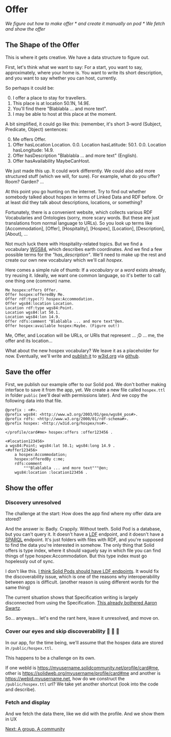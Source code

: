 # Offer

_We figure out how to make offer * and create it manually on pod * We fetch and show the offer_

## The Shape of the Offer

This is where it gets creative. We have a data structure to figure out.

First, let's think what we want to say: For a start, you want to say, approximately, where your home is. You want to write its short description, and you want to say whether you can host, currently.

So perhaps it could be:

0. I offer a place to stay for travellers.
0. This place is at location 50.1N, 14.9E.
0. You'll find there "Blablabla ... and more text".
0. I may be able to host at this place at the moment.

A bit simplified, it could go like this: (remember, it's short 3-word (Subject, Predicate, Object) sentences:

0. Me offers Offer.
0. Offer hasLocation Location.
    0.0. Location hasLatitude: 50.1.
    0.0. Location hasLongitude: 14.9.
0. Offer hasDescription "Blablabla ... and more text" (English).
0. Offer hasAvailability MaybeCanHost.

We just made this up. It could work differently. We could also add more structured stuff (which we will, for sure). For example, what do you offer? Room? Garden? ...

At this point you go hunting on the internet. Try to find out whether somebody talked about hospex in terms of Linked Data and RDF before. Or at least did they talk about descriptions, locations, or something?

Fortunately, there is a convenient website, which collects various RDF Vocabularies and Ontologies (sorry, more scary words. But these are just translations from normal language to URLs). So you look up terms like [Accommodation], [Offer], [Hospitality], [Hospex], [Location], [Description], [About], ...

Not much luck there with Hospitality-related topics. But we find a vocabulary [WGS84](), which describes earth coordinates. And we find a few possible terms for the _"has\_description"_. We'll need to make up the rest and create our own new vocabulary which we'll call _hospex_.

Here comes a simple rule of thumb: If a _vocabulary_ or a _word_ exists already, try reusing it. Ideally, we want one common language, so it's better to call one thing one (common) name.

```
Me hospex:offers Offer.
Offer hospex:offeredBy Me.
Offer rdf:type(?) hospex:Accommodation.
Offer wgs84:location Location.
Location rdf:type wgs84:Point.
Location wgs84:lat 50.1.
Location wgs84:lon 14.9.
Offer rdfs:comment "Blablabla ... and more text"@en.
Offer hospex:available hospex:Maybe. (Figure out!)
```

Me, Offer, and Location will be URLs, or URIs that represent ... ;D ... me, the offer and its location...

What about the new hospex vocabulary? We leave it as a placeholder for now. Eventually, we'll write and [publish it](http://w3id.org/hospex/ns) to [w3id.org](https://w3id.org/) via [github](https://github.com/perma-id/w3id.org/pull/2397).


## Save the offer

First, we publish our example offer to our Solid pod. We don't bother making interface to save it from the app, yet. We create a new file called `hospex.ttl` in folder `public` (we'll deal with permissions later). And we copy the following data into that file.

```turtle
@prefix : <#>.
@prefix wgs84: <http://www.w3.org/2003/01/geo/wgs84_pos#>.
@prefix rdfs: <http://www.w3.org/2000/01/rdf-schema#>.
@prefix hospex: <http://w3id.org/hospex/ns#>.

</profile/card#me> hospex:offers :offer123456 .

<#location123456>
a wgs84:Point; wgs84:lat 50.1; wgs84:long 14.9 .
<#offer123456>
    a hospex:Accommodation;
    hospex:offeredBy c:me;
    rdfs:comment
        """Blablabla ... and more text"""@en;
    wgs84:location :location123456 .
```


## Show the offer

### Discovery unresolved

The challenge at the start: How does the app find where my offer data are stored?

And the answer is: Badly. Crappily. Without teeth. Solid Pod is a database, but you can't query it. It doesn't have a [LDF]() endpoint, and it doesn't have a [SPARQL]() endpoint. It's just folders with files with RDF, and you're supposed to find the data you're interested in somehow. The only thing that Solid offers is type index, where it should vaguely say in which file you can find things of type hospex:Accommodation. But this type index must go hopelessly out of sync.

I don't like this. [I think Solid Pods should have LDF endpoints](https://mrkvon.org/blog/solid-i-want/). It would fix the discoverability issue, which is one of the reasons why interoperability between apps is difficult. (another reason is using different words for the same thing)

The current situation shows that Specification writing is largely disconnected from using the Specification. [This already bothered Aaron Swartz](https://en.wikisource.org/wiki/A_Programmable_Web/Chapter_1#pagenumber_3).

So... anyways... let's end the rant here, leave it unresolved, and move on.

### Cover our eyes and skip discoverability :see_no_evil: :hear_no_evil: :speak_no_evil:

In our app, for the time being, we'll assume that the hospex data are stored in `/public/hospex.ttl`.

This happens to be a challenge on its own.

If one webId is https://myusername.solidcommunity.net/profile/card#me, other is https://solidweb.org/myusername/profile/card#me and another is https://webid.myusername.net, how do we construct the `/public/hospex.ttl` url? We take yet another shortcut (look into the code and describe).

### Fetch and display

And we fetch the data there, like we did with the profile. And we show them in UX




[Next: A group. A community](group-community.md)
